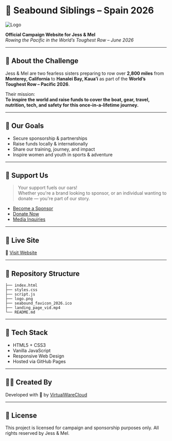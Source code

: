 
# 🌊 Seabound Siblings – Spain 2026

![Logo](logo.png)

**Official Campaign Website for Jess & Mel**  
*Rowing the Pacific in the World’s Toughest Row – June 2026*

---

## 🧭 About the Challenge

Jess & Mel are two fearless sisters preparing to row over **2,800 miles** from **Monterey, California** to **Hanalei Bay, Kaua’i** as part of the **World’s Toughest Row – Pacific 2026**.

Their mission:  
**To inspire the world and raise funds to cover the boat, gear, travel, nutrition, tech, and safety for this once-in-a-lifetime journey.**

---

## 🎯 Our Goals

- Secure sponsorship & partnerships
- Raise funds locally & internationally
- Share our training, journey, and impact
- Inspire women and youth in sports & adventure

---

## 💖 Support Us

> Your support fuels our oars!  
Whether you're a brand looking to sponsor, or an individual wanting to donate — you're part of our story.

- [Become a Sponsor](#)
- [Donate Now](#)
- [Media Inquiries](#)

---

## 📸 Live Site

🔗 [Visit Website](https://virtualwarecloud.github.io/seabound-siblings-2026)

---

## 📂 Repository Structure

```plaintext
├── index.html
├── styles.css
├── script.js
├── logo.png
├── seabound_favicon_2026.ico
├── landing_page_vid.mp4
└── README.md
```

---

## 🚀 Tech Stack

- HTML5 + CSS3
- Vanilla JavaScript
- Responsive Web Design
- Hosted via GitHub Pages

---

## 🧑‍💻 Created By

Developed with 💙 by [VirtualWareCloud](https://github.com/VirtualWareCloud)

---

## 📣 License

This project is licensed for campaign and sponsorship purposes only. All rights reserved by Jess & Mel.
